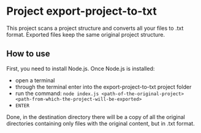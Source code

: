 # Project export-project-to-txt

This project scans a project structure and converts all your files to .txt format.
Exported files keep the same original project structure.

## How to use

First, you need to install Node.js. Once Node.js is installed:
- open a terminal
- through the terminal enter into the export-project-to-txt project folder
- run the command: `node index.js <path-of-the-original-project> <path-from-which-the-project-will-be-exported>`
- `ENTER`

Done, in the destination directory there will be a copy of all the original directories containing only files with the original content, but in .txt format.
